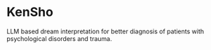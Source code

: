 # KenSho
LLM based dream interpretation for better diagnosis of patients with psychological disorders and trauma.
